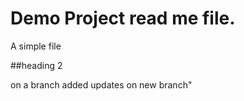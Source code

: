 # Demo Project read me file.

A simple file

##heading 2

on a branch
 added updates on new branch"
